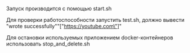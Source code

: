 Запуск производится с помощью start.sh

Для проверки работоспособности запустить test.sh, должно вывести "wrote successfully""[\"https://youtube.com\"]"

Для остановки используемых приложением docker-контейнеров использовать stop_and_delete.sh